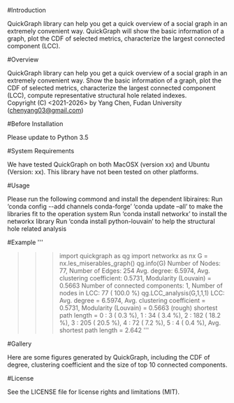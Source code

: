 #Introduction 

QuickGraph library can help you get a quick overview of a social graph in an extremely convenient way. QuickGraph will show the basic information of a graph, plot the CDF of selected metrics, characterize the largest connected component (LCC).

#Overview

QuickGraph library can help you get a quick overview of a social graph in an extremely convenient way.
Show the basic information of a graph, plot the CDF of selected metrics, characterize the largest connected component (LCC), compute representative structural hole related indexes.  
Copyright (C) <2021-2026> by Yang Chen, Fudan University (chenyang03@gmail.com)

#Before Installation

Please update to Python 3.5

#System Requirements

We have tested QuickGraph on both MacOSX (version xx) and Ubuntu (Version: xx). This library have not been tested on other platforms.

#Usage

Please run the following commond and install the dependent libiraires:
Run 
‘conda config --add channels conda-forge’
‘conda update –all’ to make the libraries fit to the operation system
Run ‘conda install networkx’ to install the networkx library
Run ‘conda install python-louvain’ to help the structural hole related analysis 

#Example
'''
>>> import quickgraph as qg
>>> import networkx as nx
>>> G = nx.les_miserables_graph()
>>> qg.info(G)
Number of Nodes: 77, Number of Edges: 254
Avg. degree: 6.5974, Avg. clustering coefficient: 0.5731, Modularity (Louvain) = 0.5663
Number of connected components: 1, Number of nodes in LCC: 77 ( 100.0 %)
>>> qg.LCC_analysis(G,1,1,1)
LCC: Avg. degree = 6.5974, Avg. clustering coefficient = 0.5731, Modularity (Louvain) = 0.5663
(rough) shortest path length = 0 : 3 ( 0.3 %), 1 : 34 ( 3.4 %), 2 : 182 ( 18.2 %), 3 : 205 ( 20.5 %), 4 : 72 ( 7.2 %), 5 : 4 ( 0.4 %), Avg. shortest path length = 2.642
'''

#Gallery

Here are some figures generated by QuickGraph, including the CDF of degree, clustering coefficient and the size of top 10 connected components.

#License

See the LICENSE file for license rights and limitations (MIT).

